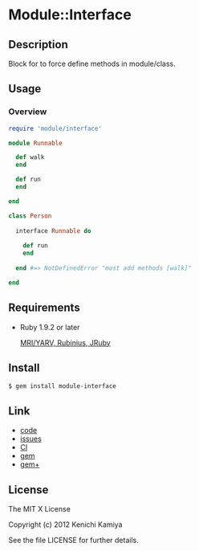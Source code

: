 Module::Interface
==================

Description
-----------

Block for to force define methods in module/class.

Usage
-----

### Overview

```ruby
require 'module/interface'

module Runnable

  def walk
  end

  def run
  end

end

class Person
  
  interface Runnable do
  
    def run
    end
  
  end #=> NotDefinedError "must add methods [walk]"

end
```

Requirements
------------

* Ruby 1.9.2 or later

  [MRI/YARV, Rubinius, JRuby](http://travis-ci.org/#!/kachick/module-interface)

Install
-------

```shell
$ gem install module-interface
```

Link
----

* [code](https://github.com/kachick/module-interface)
* [issues](https://github.com/kachick/module-interface/issues)
* [CI](http://travis-ci.org/#!/kachick/module-interface)
* [gem](https://rubygems.org/gems/module-interface)
* [gem+](http://metagem.info/gems/module-interface)

License
-------

The MIT X License

Copyright (c) 2012 Kenichi Kamiya

See the file LICENSE for further details.
